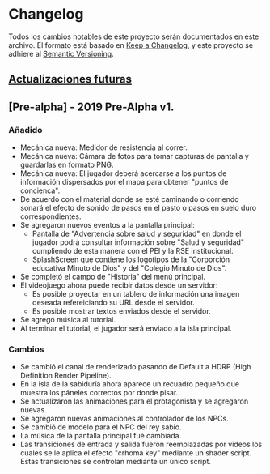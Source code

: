# Changelog
Todos los cambios notables de este proyecto serán documentados en este archivo.
El formato está basado en [Keep a Changelog](https://keepachangelog.com/en/1.0.0/), y este proyecto se adhiere al [Semantic Versioning](https://semver.org/spec/v2.0.0.html).

## [Actualizaciones futuras]

## [Pre-alpha] - 2019 Pre-Alpha v1.
### Añadido
- Mecánica nueva: Medidor de resistencia al correr.
- Mecánica nueva: Cámara de fotos para tomar capturas de pantalla y guardarlas en formato PNG.
- Mecánica nueva: El jugador deberá acercarse a los puntos de información dispersados por el mapa para obtener "puntos de concienca".
- De acuerdo con el material donde se esté caminando o corriendo sonará el efecto de sonido de pasos en el pasto o pasos en suelo duro correspondientes.
- Se agregaron nuevos eventos a la pantalla principal:
  - Pantalla de "Advertencia sobre salud y seguridad" en donde el jugador podrá consultar información sobre "Salud y seguridad" cumpliendo de esta manera con el PEI y la RSE institucional.
  - SplashScreen que contiene los logotipos de la "Corporción educativa Minuto de Dios" y del "Colegio Minuto de Dios".
- Se completó el campo de "Historia" del menú principal. 
- El videojuego ahora puede recibir datos desde un servidor:
  - Es posible proyectar en un tablero de información una imagen deseada refereiciando su URL desde el servidor.
  - Es posible mostrar textos enviados desde el servidor.
- Se agregó música al tutorial.
- Al terminar el tutorial, el jugador será enviado a la isla principal.

### Cambios
- Se cambió el canal de renderizado pasando de Default a HDRP (High Definition Render Pipeline).
- En la isla de la sabiduría ahora aparece un recuadro pequeño que muestra los páneles correctos por donde pisar.
- Se actualizaron las animaciones para el protagonista y se agregaron nuevas.
- Se agregaron nuevas animaciones al controlador de los NPCs.
- Se cambió de modelo para el NPC del rey sabio.
- La música de la pantalla principal fué cambiada.
- Las transiciones de entrada y salida fueron reemplazadas por videos los cuales se le aplica el efecto "crhoma key" mediante un shader script. Estas transiciones se controlan mediante un único script.

[Actualizaciones futuras]: https://github.com/colegio-el-minuto-de-dios/Videojuego-Civica-Escolar/blob/master/Actualizaciones%20futuras.md

